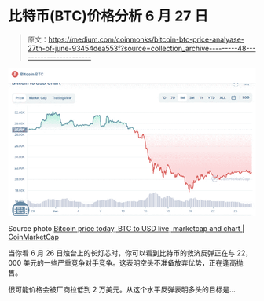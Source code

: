 # 比特币(BTC)价格分析 6 月 27 日

> 原文：<https://medium.com/coinmonks/bitcoin-btc-price-analyase-27th-of-june-93454dea553f?source=collection_archive---------48----------------------->

![](img/ace6bb9cc3e95617ca895b0c3f32883b.png)

Source photo [Bitcoin price today, BTC to USD live, marketcap and chart | CoinMarketCap](https://coinmarketcap.com/currencies/bitcoin/)

当你看 6 月 26 日烛台上的长灯芯时，你可以看到比特币的救济反弹正在与 22，000 美元的一些严重竞争对手竞争。这表明空头不准备放弃优势，正在逢高抛售。

很可能价格会被厂商拉低到 2 万美元。从这个水平反弹表明多头的目标是…